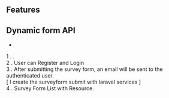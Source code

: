

## Features

## Dynamic form API
- 
1 . . <br/>
2 . User can Register and Login<br/>
3 . After submitting the survey form, an email will be sent to the authenticated user. <br/>
[ I create the surveyform submit with laravel services ]<br/>
4 . Survey Form List with Resource.